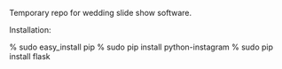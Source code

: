 Temporary repo for wedding slide show software.

Installation:

% sudo easy_install pip
% sudo pip install python-instagram
% sudo pip install flask
